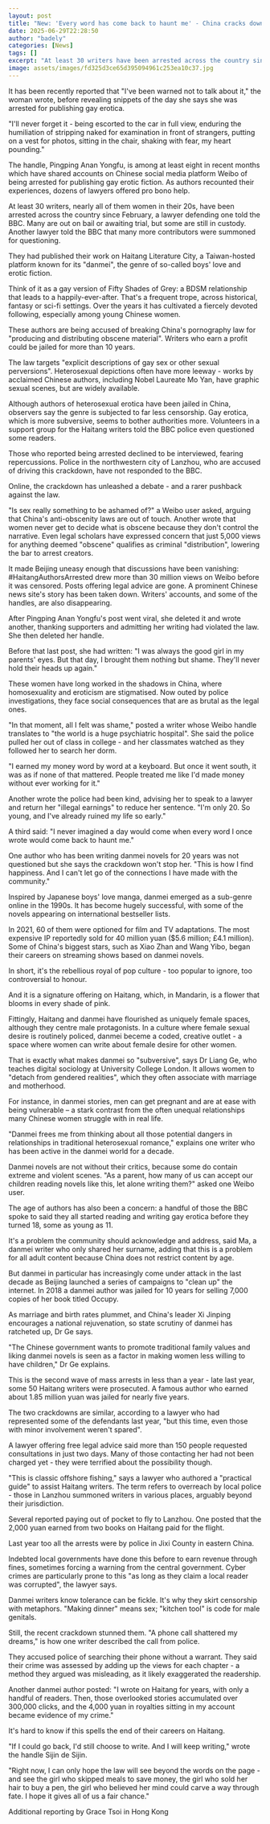 ```yaml
---
layout: post
title: "New: 'Every word has come back to haunt me' - China cracks down on women who write gay erotica"
date: 2025-06-29T22:28:50
author: "badely"
categories: [News]
tags: []
excerpt: "At least 30 writers have been arrested across the country since February, a lawyer tells the BBC."
image: assets/images/fd325d3ce65d395094961c253ea10c37.jpg
---
```


It has been recently reported that "I've been warned not to talk about it," the woman wrote, before revealing snippets of the day she says she was arrested for publishing gay erotica.

"I'll never forget it - being escorted to the car in full view, enduring the humiliation of stripping naked for examination in front of strangers, putting on a vest for photos, sitting in the chair, shaking with fear, my heart pounding."

The handle, Pingping Anan Yongfu, is among at least eight in recent months which have shared accounts on Chinese social media platform Weibo of being arrested for publishing gay erotic fiction. As authors recounted their experiences, dozens of lawyers offered pro bono help.

At least 30 writers, nearly all of them women in their 20s, have been arrested across the country since February, a lawyer defending one told the BBC. Many are out on bail or awaiting trial, but some are still in custody. Another lawyer told the BBC that many more contributors were summoned for questioning.

They had published their work on Haitang Literature City, a Taiwan-hosted platform known for its "danmei", the genre of so-called boys' love and erotic fiction. 

Think of it as a gay version of Fifty Shades of Grey: a BDSM relationship that leads to a happily-ever-after. That's a frequent trope, across historical, fantasy or sci-fi settings. Over the years it has cultivated a fiercely devoted following, especially among young Chinese women.

These authors are being accused of breaking China's pornography law for "producing and distributing obscene material". Writers who earn a profit could be jailed for more than 10 years.

The law targets "explicit descriptions of gay sex or other sexual perversions". Heterosexual depictions often have more leeway - works by acclaimed Chinese authors, including Nobel Laureate Mo Yan, have graphic sexual scenes, but are widely available.

Although authors of heterosexual erotica have been jailed in China, observers say the genre is subjected to far less censorship. Gay erotica, which is more subversive, seems to bother authorities more. Volunteers in a support group for the Haitang writers told the BBC police even questioned some readers.

Those who reported being arrested declined to be interviewed, fearing repercussions. Police in the northwestern city of Lanzhou, who are accused of driving this crackdown, have not responded to the BBC.

Online, the crackdown has unleashed a debate - and a rarer pushback against the law.

"Is sex really something to be ashamed of?" a Weibo user asked, arguing that China's anti-obscenity laws are out of touch. Another wrote that women never get to decide what is obscene because they don't control the narrative. Even legal scholars have expressed concern that just 5,000 views for anything deemed "obscene" qualifies as criminal "distribution", lowering the bar to arrest creators.

It made Beijing uneasy enough that discussions have been vanishing: #HaitangAuthorsArrested drew more than 30 million views on Weibo before it was censored. Posts offering legal advice are gone. A prominent Chinese news site's story has been taken down. Writers' accounts, and some of the handles, are also disappearing.

After Pingping Anan Yongfu's post went viral, she deleted it and wrote another, thanking supporters and admitting her writing had violated the law. She then deleted her handle.

Before that last post, she had written: "I was always the good girl in my parents' eyes. But that day, I brought them nothing but shame. They'll never hold their heads up again."

These women have long worked in the shadows in China, where homosexuality and eroticism are stigmatised. Now outed by police investigations, they face social consequences that are as brutal as the legal ones.

"In that moment, all I felt was shame," posted a writer whose Weibo handle translates to "the world is a huge psychiatric hospital". She said the police pulled her out of class in college - and her classmates watched as they followed her to search her dorm.

"I earned my money word by word at a keyboard. But once it went south, it was as if none of that mattered. People treated me like I'd made money without ever working for it."

Another wrote the police had been kind, advising her to speak to a lawyer and return her "illegal earnings" to reduce her sentence. "I'm only 20. So young, and I've already ruined my life so early."

A third said: "I never imagined a day would come when every word I once wrote would come back to haunt me."

One author who has been writing danmei novels for 20 years was not questioned but she says the crackdown won't stop her. "This is how I find happiness. And I can't let go of the connections I have made with the community."

Inspired by Japanese boys' love manga, danmei emerged as a sub-genre online in the 1990s. It has become hugely successful, with some of the novels appearing on international bestseller lists. 

In 2021, 60 of them were optioned for film and TV adaptations. The most expensive IP reportedly sold for 40 million yuan ($5.6 million; £4.1 million). Some of China's biggest stars, such as Xiao Zhan and Wang Yibo, began their careers on streaming shows based on danmei novels.

In short, it's the rebellious royal of pop culture - too popular to ignore, too controversial to honour.

And it is a signature offering on Haitang, which, in Mandarin, is a flower that blooms in every shade of pink.

Fittingly, Haitang and danmei have flourished as uniquely female spaces, although they centre male protagonists. In a culture where female sexual desire is routinely policed, danmei beceme a coded, creative outlet  - a space where women can write about female desire for other women.

That is exactly what makes danmei so "subversive", says Dr Liang Ge, who teaches digital sociology at University College London. It allows women to "detach from gendered realities", which they often associate with marriage and motherhood.

For instance, in danmei stories, men can get pregnant and are at ease with being vulnerable – a stark contrast from the often unequal relationships many Chinese women struggle with in real life.

"Danmei frees me from thinking about all those potential dangers in relationships in traditional heterosexual romance," explains one writer who has been active in the danmei world for a decade.

Danmei novels are not without their critics, because some do contain extreme and violent scenes. "As a parent, how many of us can accept our children reading novels like this, let alone writing them?" asked one Weibo user.

The age of authors has also been a concern: a handful of those the BBC spoke to said they all started reading and writing gay erotica before they turned 18, some as young as 11.

It's a problem the community should acknowledge and address, said Ma, a danmei writer who only shared her surname, adding that this is a problem for all adult content because China does not restrict content by age.

But danmei in particular has increasingly come under attack in the last decade as Beijing launched a series of campaigns to "clean up" the internet. In 2018 a danmei author was jailed for 10 years for selling 7,000 copies of her book titled Occupy.

As marriage and birth rates plummet, and China's leader Xi Jinping encourages a national rejuvenation, so state scrutiny of danmei has ratcheted up, Dr Ge says.

"The Chinese government wants to promote traditional family values and liking danmei novels is seen as a factor in making women less willing to have children," Dr Ge explains.

This is the second wave of mass arrests in less than a year - late last year, some 50 Haitang writers were prosecuted. A famous author who earned about 1.85 million yuan was jailed for nearly five years.

The two crackdowns are similar, according to a lawyer who had represented some of the defendants last year, "but this time, even those with minor involvement weren't spared".

A lawyer offering free legal advice said more than 150 people requested consultations in just two days. Many of those contacting her had not been charged yet - they were terrified about the possibility though.

"This is classic offshore fishing," says a lawyer who authored a "practical guide" to assist Haitang writers. The term refers to overreach by local police - those in Lanzhou summoned writers in various places, arguably beyond their jurisdiction.

Several reported paying out of pocket to fly to Lanzhou. One posted that the 2,000 yuan earned from two books on Haitang paid for the flight.

Last year too all the arrests were by police in Jixi County in eastern China. 

Indebted local governments have done this before to earn revenue through fines, sometimes forcing a warning from the central government. Cyber crimes are particularly prone to this "as long as they claim a local reader was corrupted", the lawyer says.

Danmei writers know tolerance can be fickle. It's why they skirt censorship with metaphors. "Making dinner" means sex; "kitchen tool" is code for male genitals.

Still, the recent crackdown stunned them. "A phone call shattered my dreams," is how one writer described the call from police.

They accused police of searching their phone without a warrant. They said their crime was assessed by adding up the views for each chapter - a method they argued was misleading, as it likely exaggerated the readership.

Another danmei author posted: "I wrote on Haitang for years, with only a handful of readers. Then, those overlooked stories accumulated over 300,000 clicks, and the 4,000 yuan in royalties sitting in my account became evidence of my crime."

It's hard to know if this spells the end of their careers on Haitang.

"If I could go back, I'd still choose to write. And I will keep writing," wrote the handle Sijin de Sijin.

"Right now, I can only hope the law will see beyond the words on the page - and see the girl who skipped meals to save money, the girl who sold her hair to buy a pen, the girl who believed her mind could carve a way through fate. I hope it gives all of us a fair chance."

Additional reporting by Grace Tsoi in Hong Kong

